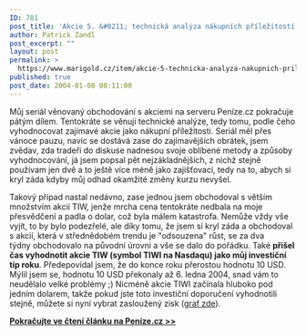 ```yaml
---
ID: 781
post_title: 'Akcie 5. &#8211; technická analýza nákupních příležitostí'
author: Patrick Zandl
post_excerpt: ""
layout: post
permalink: >
  https://www.marigold.cz/item/akcie-5-technicka-analyza-nakupnich-prilezitosti
published: true
post_date: 2004-01-08 08:11:00
---
```

<P>Můj seriál věnovaný obchodování s akciemi na serveru Peníze.cz pokračuje pátým dílem. Tentokráte se věnuji technické analýze, tedy tomu, podle čeho vyhodnocovat zajímavé akcie jako nákupní příležitosti. Seriál měl přes vánoce pauzu, navíc se dostává zase do zajímavějších obrátek, jsem zvědav, zda tradeři do diskuse nadnesou svoje oblíbené metody a způsoby vyhodnocování, já jsem popsal pět nejzákladnějších, z nichž stejně používam jen dvě a to ještě více méně jako zajišťovací, tedy na to, abych si kryl záda kdyby můj odhad okamžité změny kurzu nevyšel. &#160;</P>
<P>Takový případ nastal nedávno, zase jednou jsem obchodoval s větším množstvím akcií TIW, jenže mrcha cena tentokráte nedbala na moje přesvědčení a padla o dolar, což byla málem katastrofa. Nemůže vždy vše vyjít, to by bylo podezřelé, ale díky tomu, že jsem si kryl záda a obchodoval s akcií, která v střednědobém trendu je "odsouzena" růst, se za dva týdny&#160;obchodovalo na původní úrovni a vše se dalo do pořádku. Také <STRONG>přišel čas vyhodnotit akcie TIW (symbol TIWI na Nasdaqu) jako můj investiční tip roku</STRONG>. Předepovídal jsem, že do konce roku přerostou hodnotu 10 USD. Mýlil jsem se, hodnotu 10 USD překonaly až 6. ledna 2004, snad vám to neudělalo velké problémy ;) Nicméně akcie TIWI začínala hluboko pod jedním dolarem, takže pokud jste toto investiční doporučení vyhodnotili stejně, můžete si nyní vybrat zasloužený zisk (<A href="http://finance.yahoo.com/q/bc?s=TIWI&amp;t=5d" target=_blank>graf zde</A>). </P>
<P><A href="http://www.penize.cz/info/zpravy/zprava.asp?IDP=1&amp;NewsID=2662" target=_blank><STRONG>Pokračujte ve čtení článku na Peníze.cz &gt;&gt;</STRONG></A></P>